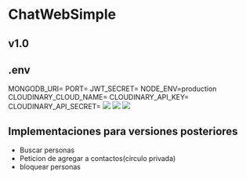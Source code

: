 # ChatWebSimple
## v1.0
## .env
MONGODB_URI=
PORT=
JWT_SECRET=
NODE_ENV=production
CLOUDINARY_CLOUD_NAME=
CLOUDINARY_API_KEY=
CLOUDINARY_API_SECRET=
![](https://drive.google.com/uc?export=view&id=1Y5unk2k6gZJxHPHt_yUWFg2lBKNwGBLW)
![](https://drive.google.com/uc?export=view&id=1l1VM3exYZ6TqGy04FT2abqOf40iZtmHS)
![](https://drive.google.com/uc?export=view&id=1Isx-0_l1XS9TFPM-IE9Qf6C7t0vWHlVP)
## Implementaciones para versiones posteriores
- Buscar personas
- Peticion de agregar a contactos(circulo privada)
- bloquear personas
